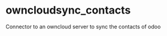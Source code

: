 owncloudsync_contacts
=====================

Connector to an owncloud server to sync the contacts of odoo


